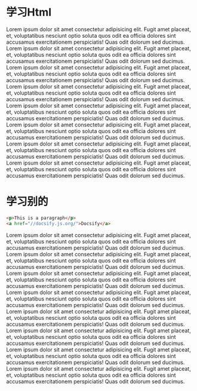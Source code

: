 #  学习Html

   Lorem ipsum dolor sit amet consectetur adipisicing elit. Fugit amet placeat, et, voluptatibus nesciunt optio soluta quos odit ea officia dolores sint accusamus exercitationem perspiciatis! Quas odit dolorum sed ducimus.
   Lorem ipsum dolor sit amet consectetur adipisicing elit. Fugit amet placeat, et, voluptatibus nesciunt optio soluta quos odit ea officia dolores sint accusamus exercitationem perspiciatis! Quas odit dolorum sed ducimus.
   Lorem ipsum dolor sit amet consectetur adipisicing elit. Fugit amet placeat, et, voluptatibus nesciunt optio soluta quos odit ea officia dolores sint accusamus exercitationem perspiciatis! Quas odit dolorum sed ducimus.
   Lorem ipsum dolor sit amet consectetur adipisicing elit. Fugit amet placeat, et, voluptatibus nesciunt optio soluta quos odit ea officia dolores sint accusamus exercitationem perspiciatis! Quas odit dolorum sed ducimus.
   Lorem ipsum dolor sit amet consectetur adipisicing elit. Fugit amet placeat, et, voluptatibus nesciunt optio soluta quos odit ea officia dolores sint accusamus exercitationem perspiciatis! Quas odit dolorum sed ducimus.
   Lorem ipsum dolor sit amet consectetur adipisicing elit. Fugit amet placeat, et, voluptatibus nesciunt optio soluta quos odit ea officia dolores sint accusamus exercitationem perspiciatis! Quas odit dolorum sed ducimus.
   Lorem ipsum dolor sit amet consectetur adipisicing elit. Fugit amet placeat, et, voluptatibus nesciunt optio soluta quos odit ea officia dolores sint accusamus exercitationem perspiciatis! Quas odit dolorum sed ducimus.
   Lorem ipsum dolor sit amet consectetur adipisicing elit. Fugit amet placeat, et, voluptatibus nesciunt optio soluta quos odit ea officia dolores sint accusamus exercitationem perspiciatis! Quas odit dolorum sed ducimus.


# 学习别的

```html
<p>This is a paragraph</p>
<a href="//docsify.js.org/">Docsify</a>
```

  Lorem ipsum dolor sit amet consectetur adipisicing elit. Fugit amet placeat, et, voluptatibus nesciunt optio soluta quos odit ea officia dolores sint accusamus exercitationem perspiciatis! Quas odit dolorum sed ducimus.
   Lorem ipsum dolor sit amet consectetur adipisicing elit. Fugit amet placeat, et, voluptatibus nesciunt optio soluta quos odit ea officia dolores sint accusamus exercitationem perspiciatis! Quas odit dolorum sed ducimus.
   Lorem ipsum dolor sit amet consectetur adipisicing elit. Fugit amet placeat, et, voluptatibus nesciunt optio soluta quos odit ea officia dolores sint accusamus exercitationem perspiciatis! Quas odit dolorum sed ducimus.
   Lorem ipsum dolor sit amet consectetur adipisicing elit. Fugit amet placeat, et, voluptatibus nesciunt optio soluta quos odit ea officia dolores sint accusamus exercitationem perspiciatis! Quas odit dolorum sed ducimus.
   Lorem ipsum dolor sit amet consectetur adipisicing elit. Fugit amet placeat, et, voluptatibus nesciunt optio soluta quos odit ea officia dolores sint accusamus exercitationem perspiciatis! Quas odit dolorum sed ducimus.
   Lorem ipsum dolor sit amet consectetur adipisicing elit. Fugit amet placeat, et, voluptatibus nesciunt optio soluta quos odit ea officia dolores sint accusamus exercitationem perspiciatis! Quas odit dolorum sed ducimus.
   Lorem ipsum dolor sit amet consectetur adipisicing elit. Fugit amet placeat, et, voluptatibus nesciunt optio soluta quos odit ea officia dolores sint accusamus exercitationem perspiciatis! Quas odit dolorum sed ducimus.
   Lorem ipsum dolor sit amet consectetur adipisicing elit. Fugit amet placeat, et, voluptatibus nesciunt optio soluta quos odit ea officia dolores sint accusamus exercitationem perspiciatis! Quas odit dolorum sed ducimus.